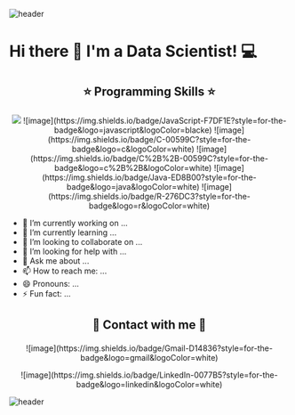 ![header](https://capsule-render.vercel.app/api?type=wave&color=gradient&height=300&section=header&text=Ji%20Su%20Kim&fontSize=90)
# Hi there 👋  I'm a Data Scientist! :computer:

## <p align="center"> :star: Programming Skills :star:</p>
<p align="center">
  <img src="https://img.shields.io/badge/Python-3776AB?style=for-the-badge&logo=python&logoColor=white" />
  ![image](https://img.shields.io/badge/JavaScript-F7DF1E?style=for-the-badge&logo=javascript&logoColor=blacke)
  ![image](https://img.shields.io/badge/C-00599C?style=for-the-badge&logo=c&logoColor=white)
  ![image](https://img.shields.io/badge/C%2B%2B-00599C?style=for-the-badge&logo=c%2B%2B&logoColor=white)
  ![image](https://img.shields.io/badge/Java-ED8B00?style=for-the-badge&logo=java&logoColor=white)
  ![image](https://img.shields.io/badge/R-276DC3?style=for-the-badge&logo=r&logoColor=white)
</p>



- 🔭 I’m currently working on ...
- 🌱 I’m currently learning ...
- 👯 I’m looking to collaborate on ...
- 🤔 I’m looking for help with ...
- 💬 Ask me about ...
- 📫 How to reach me: ...
- 😄 Pronouns: ...
- ⚡ Fun fact: ...

## <p align="center"> :love_letter: Contact with me :love_letter:</p>
<p align="center">![image](https://img.shields.io/badge/Gmail-D14836?style=for-the-badge&logo=gmail&logoColor=white)</p>
<p align="center">![image](https://img.shields.io/badge/LinkedIn-0077B5?style=for-the-badge&logo=linkedin&logoColor=white)</p>



![header](https://capsule-render.vercel.app/api?type=wave&color=gradient&height=300&section=footer&fontSize=90)
